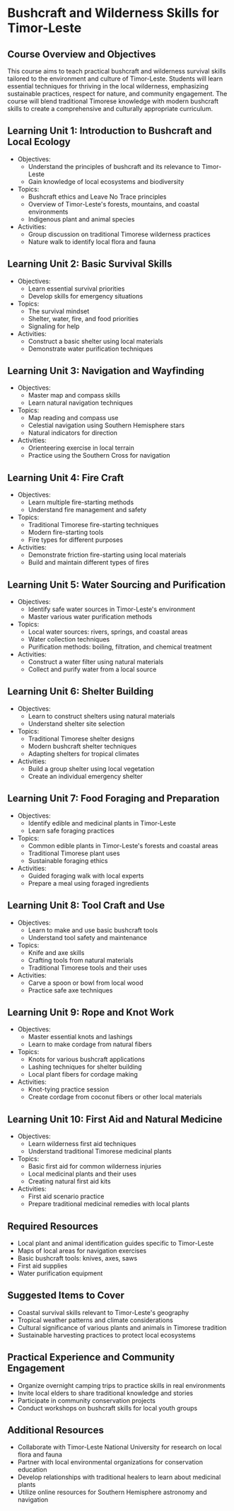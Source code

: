 # Bushcraft and Wilderness Skills for Timor-Leste

## Course Overview and Objectives

This course aims to teach practical bushcraft and wilderness survival skills tailored to the environment and culture of Timor-Leste. Students will learn essential techniques for thriving in the local wilderness, emphasizing sustainable practices, respect for nature, and community engagement. The course will blend traditional Timorese knowledge with modern bushcraft skills to create a comprehensive and culturally appropriate curriculum.

## Learning Unit 1: Introduction to Bushcraft and Local Ecology
- Objectives:
  * Understand the principles of bushcraft and its relevance to Timor-Leste
  * Gain knowledge of local ecosystems and biodiversity
- Topics:
  * Bushcraft ethics and Leave No Trace principles
  * Overview of Timor-Leste's forests, mountains, and coastal environments
  * Indigenous plant and animal species
- Activities:
  * Group discussion on traditional Timorese wilderness practices
  * Nature walk to identify local flora and fauna

## Learning Unit 2: Basic Survival Skills
- Objectives:
  * Learn essential survival priorities
  * Develop skills for emergency situations
- Topics:
  * The survival mindset
  * Shelter, water, fire, and food priorities
  * Signaling for help
- Activities:
  * Construct a basic shelter using local materials
  * Demonstrate water purification techniques

## Learning Unit 3: Navigation and Wayfinding
- Objectives:
  * Master map and compass skills
  * Learn natural navigation techniques
- Topics:
  * Map reading and compass use
  * Celestial navigation using Southern Hemisphere stars
  * Natural indicators for direction
- Activities:
  * Orienteering exercise in local terrain
  * Practice using the Southern Cross for navigation

## Learning Unit 4: Fire Craft
- Objectives:
  * Learn multiple fire-starting methods
  * Understand fire management and safety
- Topics:
  * Traditional Timorese fire-starting techniques
  * Modern fire-starting tools
  * Fire types for different purposes
- Activities:
  * Demonstrate friction fire-starting using local materials
  * Build and maintain different types of fires

## Learning Unit 5: Water Sourcing and Purification
- Objectives:
  * Identify safe water sources in Timor-Leste's environment
  * Master various water purification methods
- Topics:
  * Local water sources: rivers, springs, and coastal areas
  * Water collection techniques
  * Purification methods: boiling, filtration, and chemical treatment
- Activities:
  * Construct a water filter using natural materials
  * Collect and purify water from a local source

## Learning Unit 6: Shelter Building
- Objectives:
  * Learn to construct shelters using natural materials
  * Understand shelter site selection
- Topics:
  * Traditional Timorese shelter designs
  * Modern bushcraft shelter techniques
  * Adapting shelters for tropical climates
- Activities:
  * Build a group shelter using local vegetation
  * Create an individual emergency shelter

## Learning Unit 7: Food Foraging and Preparation
- Objectives:
  * Identify edible and medicinal plants in Timor-Leste
  * Learn safe foraging practices
- Topics:
  * Common edible plants in Timor-Leste's forests and coastal areas
  * Traditional Timorese plant uses
  * Sustainable foraging ethics
- Activities:
  * Guided foraging walk with local experts
  * Prepare a meal using foraged ingredients

## Learning Unit 8: Tool Craft and Use
- Objectives:
  * Learn to make and use basic bushcraft tools
  * Understand tool safety and maintenance
- Topics:
  * Knife and axe skills
  * Crafting tools from natural materials
  * Traditional Timorese tools and their uses
- Activities:
  * Carve a spoon or bowl from local wood
  * Practice safe axe techniques

## Learning Unit 9: Rope and Knot Work
- Objectives:
  * Master essential knots and lashings
  * Learn to make cordage from natural fibers
- Topics:
  * Knots for various bushcraft applications
  * Lashing techniques for shelter building
  * Local plant fibers for cordage making
- Activities:
  * Knot-tying practice session
  * Create cordage from coconut fibers or other local materials

## Learning Unit 10: First Aid and Natural Medicine
- Objectives:
  * Learn wilderness first aid techniques
  * Understand traditional Timorese medicinal plants
- Topics:
  * Basic first aid for common wilderness injuries
  * Local medicinal plants and their uses
  * Creating natural first aid kits
- Activities:
  * First aid scenario practice
  * Prepare traditional medicinal remedies with local plants

## Required Resources
- Local plant and animal identification guides specific to Timor-Leste
- Maps of local areas for navigation exercises
- Basic bushcraft tools: knives, axes, saws
- First aid supplies
- Water purification equipment

## Suggested Items to Cover
- Coastal survival skills relevant to Timor-Leste's geography
- Tropical weather patterns and climate considerations
- Cultural significance of various plants and animals in Timorese tradition
- Sustainable harvesting practices to protect local ecosystems

## Practical Experience and Community Engagement
- Organize overnight camping trips to practice skills in real environments
- Invite local elders to share traditional knowledge and stories
- Participate in community conservation projects
- Conduct workshops on bushcraft skills for local youth groups

## Additional Resources
- Collaborate with Timor-Leste National University for research on local flora and fauna
- Partner with local environmental organizations for conservation education
- Develop relationships with traditional healers to learn about medicinal plants
- Utilize online resources for Southern Hemisphere astronomy and navigation
